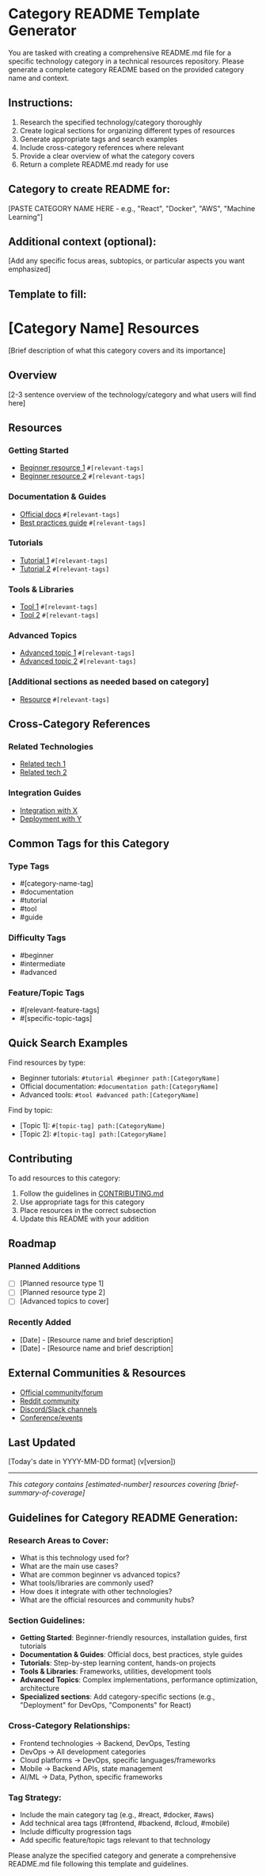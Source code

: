 # Category README Template Generator

You are tasked with creating a comprehensive README.md file for a specific technology category in a technical resources repository. Please generate a complete category README based on the provided category name and context.

## Instructions:
1. Research the specified technology/category thoroughly
2. Create logical sections for organizing different types of resources
3. Generate appropriate tags and search examples
4. Include cross-category references where relevant
5. Provide a clear overview of what the category covers
6. Return a complete README.md ready for use

## Category to create README for:
[PASTE CATEGORY NAME HERE - e.g., "React", "Docker", "AWS", "Machine Learning"]

## Additional context (optional):
[Add any specific focus areas, subtopics, or particular aspects you want emphasized]

## Template to fill:

# [Category Name] Resources

[Brief description of what this category covers and its importance]

## Overview

[2-3 sentence overview of the technology/category and what users will find here]

## Resources

### Getting Started
- [Beginner resource 1](./resources/resource-name.md) `#[relevant-tags]`
- [Beginner resource 2](./resources/resource-name.md) `#[relevant-tags]`

### Documentation & Guides
- [Official docs](./resources/resource-name.md) `#[relevant-tags]`
- [Best practices guide](./resources/resource-name.md) `#[relevant-tags]`

### Tutorials
- [Tutorial 1](./resources/resource-name.md) `#[relevant-tags]`
- [Tutorial 2](./resources/resource-name.md) `#[relevant-tags]`

### Tools & Libraries
- [Tool 1](./resources/resource-name.md) `#[relevant-tags]`
- [Tool 2](./resources/resource-name.md) `#[relevant-tags]`

### Advanced Topics
- [Advanced topic 1](./resources/resource-name.md) `#[relevant-tags]`
- [Advanced topic 2](./resources/resource-name.md) `#[relevant-tags]`

### [Additional sections as needed based on category]
- [Resource](./resources/resource-name.md) `#[relevant-tags]`

## Cross-Category References

### Related Technologies
- [Related tech 1](../CategoryName/resources/related-resource.md)
- [Related tech 2](../CategoryName/resources/related-resource.md)

### Integration Guides
- [Integration with X](../CategoryName/resources/integration-guide.md)
- [Deployment with Y](../CategoryName/resources/deployment-guide.md)

## Common Tags for this Category

### Type Tags
- #[category-name-tag]
- #documentation
- #tutorial
- #tool
- #guide

### Difficulty Tags
- #beginner
- #intermediate
- #advanced

### Feature/Topic Tags
- #[relevant-feature-tags]
- #[specific-topic-tags]

## Quick Search Examples

Find resources by type:
- Beginner tutorials: `#tutorial #beginner path:[CategoryName]`
- Official documentation: `#documentation path:[CategoryName]`
- Advanced tools: `#tool #advanced path:[CategoryName]`

Find by topic:
- [Topic 1]: `#[topic-tag] path:[CategoryName]`
- [Topic 2]: `#[topic-tag] path:[CategoryName]`

## Contributing

To add resources to this category:
1. Follow the guidelines in [CONTRIBUTING.md](../CONTRIBUTING.md)
2. Use appropriate tags for this category
3. Place resources in the correct subsection
4. Update this README with your addition

## Roadmap

### Planned Additions
- [ ] [Planned resource type 1]
- [ ] [Planned resource type 2]
- [ ] [Advanced topics to cover]

### Recently Added
- [Date] - [Resource name and brief description]
- [Date] - [Resource name and brief description]

## External Communities & Resources

- [Official community/forum](url)
- [Reddit community](url)
- [Discord/Slack channels](url)
- [Conference/events](url)

## Last Updated
[Today's date in YYYY-MM-DD format] (v[version])

---
*This category contains [estimated-number] resources covering [brief-summary-of-coverage]*

## Guidelines for Category README Generation:

### Research Areas to Cover:
- What is this technology used for?
- What are the main use cases?
- What are common beginner vs advanced topics?
- What tools/libraries are commonly used?
- How does it integrate with other technologies?
- What are the official resources and community hubs?

### Section Guidelines:
- **Getting Started**: Beginner-friendly resources, installation guides, first tutorials
- **Documentation & Guides**: Official docs, best practices, style guides
- **Tutorials**: Step-by-step learning content, hands-on projects
- **Tools & Libraries**: Frameworks, utilities, development tools
- **Advanced Topics**: Complex implementations, performance optimization, architecture
- **Specialized sections**: Add category-specific sections (e.g., "Deployment" for DevOps, "Components" for React)

### Cross-Category Relationships:
- Frontend technologies → Backend, DevOps, Testing
- DevOps → All development categories
- Cloud platforms → DevOps, specific languages/frameworks
- Mobile → Backend APIs, state management
- AI/ML → Data, Python, specific frameworks

### Tag Strategy:
- Include the main category tag (e.g., #react, #docker, #aws)
- Add technical area tags (#frontend, #backend, #cloud, #mobile)
- Include difficulty progression tags
- Add specific feature/topic tags relevant to that technology

Please analyze the specified category and generate a comprehensive README.md file following this template and guidelines.